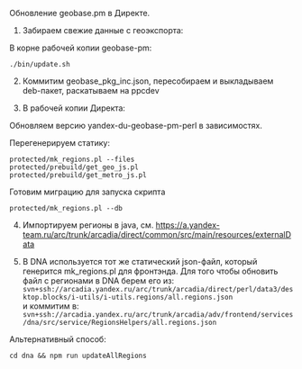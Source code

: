 Обновление geobase.pm в Директе.

1. Забираем свежие данные с геоэкспорта:

В корне рабочей копии geobase-pm:

    ./bin/update.sh

2. Коммитим geobase_pkg_inc.json, пересобираем и выкладываем deb-пакет, раскатываем на ppcdev

3. В рабочей копии Директа:

Обновляем версию yandex-du-geobase-pm-perl в зависимостях.

Перегенерируем статику:

    protected/mk_regions.pl --files  
    protected/prebuild/get_geo_js.pl  
    protected/prebuild/get_metro_js.pl

Готовим миграцию для запуска скрипта

    protected/mk_regions.pl --db

4. Импортируем регионы в java, см.
    <https://a.yandex-team.ru/arc/trunk/arcadia/direct/common/src/main/resources/externalData>

5. В DNA используется тот же статический json-файл, который генерится mk_regions.pl для фронтэнда.
Для того чтобы обновить файл с регионами в DNA берем его из:  
`svn+ssh://arcadia.yandex.ru/arc/trunk/arcadia/direct/perl/data3/desktop.blocks/i-utils/i-utils.regions/all.regions.json`  
и коммитим в:  
`svn+ssh://arcadia.yandex.ru/arc/trunk/arcadia/adv/frontend/services/dna/src/service/RegionsHelpers/all.regions.json`

Альтернативный способ:

    cd dna && npm run updateAllRegions
